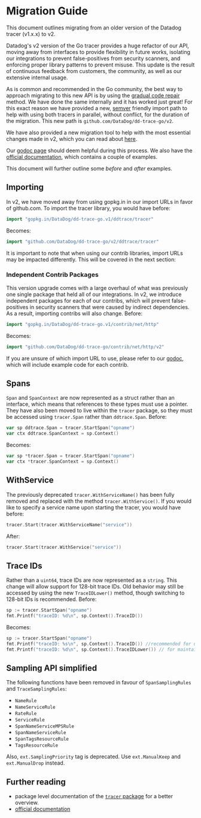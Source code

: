 # Migration Guide

This document outlines migrating from an older version of the Datadog tracer (v1.x.x) to v2.

Datadog's v2 version of the Go tracer provides a huge refactor of our API, moving away from interfaces to provide flexibility in future works, isolating our integrations to prevent false-positives from security scanners, and enforcing proper library patterns to prevent misuse. This update is the result of continuous feedback from customers, the community, as well as our extensive internal usage.

As is common and recommended in the Go community, the best way to approach migrating to this new API is by using the [gradual code repair](https://talks.golang.org/2016/refactor.article) method. We have done the same internally and it has worked just great! For this exact reason we have provided a new, [semver](https://semver.org/) friendly import path to help with using both tracers in parallel, without conflict, for the duration of the migration. This new path is `github.com/DataDog/dd-trace-go/v2`.

We have also provided a new migration tool to help with the most essential changes made in v2, which you can read about [here](./tools/v2fix/README.md).

Our [godoc page](https://godoc.org/github.com/DataDog/dd-trace-go/v2/ddtrace) should deem helpful during this process. We also have the [official documentation](https://docs.datadoghq.com/tracing/setup/go/), which contains a couple of examples.

This document will further outline some _before_ and _after_ examples.

## Importing

In v2, we have moved away from using gopkg.in in our import URLs in favor of github.com. To import the tracer library, you would have before:

```go
import "gopkg.in/DataDog/dd-trace-go.v1/ddtrace/tracer"
```

Becomes:

```go
import "github.com/DataDog/dd-trace-go/v2/ddtrace/tracer"
```

It is important to note that when using our contrib libraries, import URLs may be impacted differently. This will be covered in the next section:

### Independent Contrib Packages

This version upgrade comes with a large overhaul of what was previously one single package that held all of our integrations. In v2, we introduce independent packages for each of our contribs, which will prevent false-positives in security scanners that were caused by indirect dependencies. As a result, importing contribs will also change. Before:

```go
import "gopkg.in/DataDog/dd-trace-go.v1/contrib/net/http"
```
Becomes:

```go
import "github.com/DataDog/dd-trace-go/contrib/net/http/v2"
```

If you are unsure of which import URL to use, please refer to our [godoc](https://pkg.go.dev/github.com/DataDog/dd-trace-go/v2/contrib), which will include example code for each contrib.

## Spans

`Span` and `SpanContext` are now represented as a struct rather than an interface, which means that references to these types must use a pointer. They have also been moved to live within the `tracer` package, so they must be accessed using `tracer.Span` rather than `ddtrace.Span`. Before:

```go
var sp ddtrace.Span = tracer.StartSpan("opname")
var ctx ddtrace.SpanContext = sp.Context()
```

Becomes:

```go
var sp *tracer.Span = tracer.StartSpan("opname")
var ctx *tracer.SpanContext = sp.Context()
```

## WithService

The previously deprecated `tracer.WithServiceName()` has been fully removed and replaced with the method `tracer.WithService()`. If you would like to specify a service name upon starting the tracer, you would have before:

```go
tracer.Start(tracer.WithServiceName("service"))
```

After:

```go
tracer.Start(tracer.WithService("service"))
```

## Trace IDs

Rather than a `uint64`, trace IDs are now represented as a `string`. This change will allow support for 128-bit trace IDs. Old behavior may still be accessed by using the new `TraceIDLower()` method, though switching to 128-bit IDs is recommended. Before:

```go
sp := tracer.StartSpan("opname")
fmt.Printf("traceID: %d\n", sp.Context().TraceID())
```

Becomes:

```go
sp := tracer.StartSpan("opname")
fmt.Printf("traceID: %s\n", sp.Context().TraceID()) //recommended for using 128-bit IDs
fmt.Printf("traceID: %d\n", sp.Context().TraceIDLower()) // for maintaining old behavior with 64-bit IDs
```

## Sampling API simplified

The following functions have been removed in favour of `SpanSamplingRules` and `TraceSamplingRules`:

* `NameRule`
* `NameServiceRule`
* `RateRule`
* `ServiceRule`
* `SpanNameServiceMPSRule`
* `SpanNameServiceRule`
* `SpanTagsResourceRule`
* `TagsResourceRule`

Also, `ext.SamplingPriority` tag is deprecated. Use `ext.ManualKeep` and `ext.ManualDrop` instead.

## Further reading 

* package level documentation of the [`tracer` package](https://godoc.org/github.com/DataDog/dd-trace-go/v2/ddtrace/tracer) for a better overview.
* [official documentation](https://docs.datadoghq.com/tracing/setup/go/)
